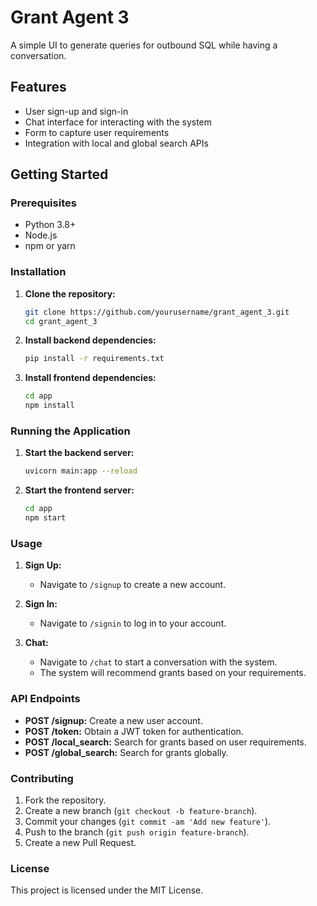 # Grant Agent 3

A simple UI to generate queries for outbound SQL while having a conversation.

## Features

- User sign-up and sign-in
- Chat interface for interacting with the system
- Form to capture user requirements
- Integration with local and global search APIs

## Getting Started

### Prerequisites

- Python 3.8+
- Node.js
- npm or yarn

### Installation

1. **Clone the repository:**

   ```sh
   git clone https://github.com/yourusername/grant_agent_3.git
   cd grant_agent_3
   ```

2. **Install backend dependencies:**

   ```sh
   pip install -r requirements.txt
   ```

3. **Install frontend dependencies:**

   ```sh
   cd app
   npm install
   ```

### Running the Application

1. **Start the backend server:**

   ```sh
   uvicorn main:app --reload
   ```

2. **Start the frontend server:**

   ```sh
   cd app
   npm start
   ```

### Usage

1. **Sign Up:**
   - Navigate to `/signup` to create a new account.

2. **Sign In:**
   - Navigate to `/signin` to log in to your account.

3. **Chat:**
   - Navigate to `/chat` to start a conversation with the system.
   - The system will recommend grants based on your requirements.

### API Endpoints

- **POST /signup:** Create a new user account.
- **POST /token:** Obtain a JWT token for authentication.
- **POST /local_search:** Search for grants based on user requirements.
- **POST /global_search:** Search for grants globally.

### Contributing

1. Fork the repository.
2. Create a new branch (`git checkout -b feature-branch`).
3. Commit your changes (`git commit -am 'Add new feature'`).
4. Push to the branch (`git push origin feature-branch`).
5. Create a new Pull Request.

### License

This project is licensed under the MIT License.
